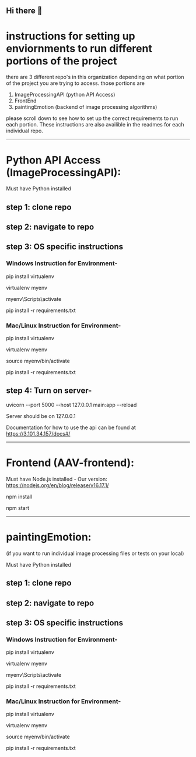 ## Hi there 👋

<!--

**Here are some ideas to get you started:**

🙋‍♀️ A short introduction - what is your organization all about?
🌈 Contribution guidelines - how can the community get involved?
👩‍💻 Useful resources - where can the community find your docs? Is there anything else the community should know?
🍿 Fun facts - what does your team eat for breakfast?
🧙 Remember, you can do mighty things with the power of [Markdown](https://docs.github.com/github/writing-on-github/getting-started-with-writing-and-formatting-on-github/basic-writing-and-formatting-syntax)
-->
# instructions for setting up enviornments to run different portions of the project
there are 3 different repo's in this organization depending on what portion of the project you are trying to access. those portions are
1. ImageProcessingAPI (python API Access)
2. FrontEnd
3. paintingEmotion (backend of image processing algorithms)

please scroll down to see how to set up the correct requirements to run each portion. These instructions are also availible in the readmes for each individual repo.

***

# Python API Access (ImageProcessingAPI):
Must have Python installed

## step 1: clone repo

## step 2: navigate to repo

## step 3: OS specific instructions

### Windows Instruction for Environment-

  pip install virtualenv

  virtualenv myenv

  myenv\Scripts\activate

  pip install -r requirements.txt

### Mac/Linux Instruction for Environment-

  pip install virtualenv

  virtualenv myenv

  source myenv/bin/activate
  
  pip install -r requirements.txt
  
  
## step 4: Turn on server-
  uvicorn --port 5000 --host 127.0.0.1 main:app --reload
  
  Server should be on 127.0.0.1
  
  Documentation for how to use the api can be found at https://3.101.34.157/docs#/

***

# Frontend (AAV-frontend):
Must have Node.js installed - Our version: https://nodejs.org/en/blog/release/v16.17.1/

  npm install
  
  npm start

***
# paintingEmotion:
(if you want to run individual image processing files or tests on your local)

Must have Python installed

## step 1: clone repo

## step 2: navigate to repo

## step 3: OS specific instructions

### Windows Instruction for Environment-

  pip install virtualenv

  virtualenv myenv

  myenv\Scripts\activate

  pip install -r requirements.txt

### Mac/Linux Instruction for Environment-

  pip install virtualenv

  virtualenv myenv

  source myenv/bin/activate
  
  pip install -r requirements.txt

